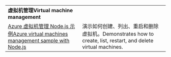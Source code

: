 | | |
|---|---|
| <span data-ttu-id="746a8-101">**虚拟机管理**</span><span class="sxs-lookup"><span data-stu-id="746a8-101">**Virtual machine management**</span></span> ||
| [<span data-ttu-id="746a8-102">Azure 虚拟机管理 Node.js 示例</span><span class="sxs-lookup"><span data-stu-id="746a8-102">Azure virtual machines management sample with Node.js</span></span>](https://github.com/Azure-Samples/compute-node-manage-vm) | <span data-ttu-id="746a8-103">演示如何创建、列出、重启和删除虚拟机。</span><span class="sxs-lookup"><span data-stu-id="746a8-103">Demonstrates how to create, list, restart, and delete virtual machines.</span></span> |